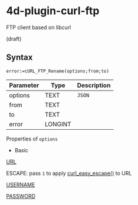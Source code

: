# 4d-plugin-curl-ftp
FTP client based on libcurl

(draft)

## Syntax

```
error:=cURL_FTP_Rename(options;from;to)
```

Parameter|Type|Description
------------|------------|----
options|TEXT|``JSON``
from|TEXT|
to|TEXT|
error|LONGINT|

Properties of ``options``

* Basic

[URL](https://curl.haxx.se/libcurl/c/CURLOPT_URL.html) 

ESCAPE: pass ``1`` to apply [curl_easy_escape()](https://curl.haxx.se/libcurl/c/curl_easy_escape.html) to URL

[USERNAME](https://curl.haxx.se/libcurl/c/CURLOPT_USERNAME.html)

[PASSWORD](https://curl.haxx.se/libcurl/c/CURLOPT_PASSWORD.html)
